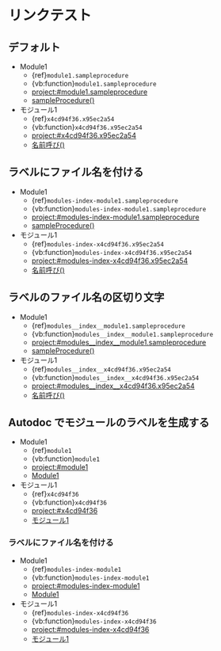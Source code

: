 # リンクテスト

## デフォルト

- Module1
    - {ref}`module1.sampleprocedure`
    - {vb:function}`module1.sampleprocedure`
    - <project:#module1.sampleprocedure>
    - [sampleProcedure()](module1.sampleprocedure)
- モジュール1
    - {ref}`x4cd94f36.x95ec2a54`
    - {vb:function}`x4cd94f36.x95ec2a54`
    - <project:#x4cd94f36.x95ec2a54>
    - [名前呼び()](x4cd94f36.x95ec2a54)

## ラベルにファイル名を付ける

- Module1
    - {ref}`modules-index-module1.sampleprocedure`
    - {vb:function}`modules-index-module1.sampleprocedure`
    - <project:#modules-index-module1.sampleprocedure>
    - [sampleProcedure()](modules-index-module1.sampleprocedure)
- モジュール1
    - {ref}`modules-index-x4cd94f36.x95ec2a54`
    - {vb:function}`modules-index-x4cd94f36.x95ec2a54`
    - <project:#modules-index-x4cd94f36.x95ec2a54>
    - [名前呼び()](modules-index-x4cd94f36.x95ec2a54)

## ラベルのファイル名の区切り文字

- Module1
    - {ref}`modules__index__module1.sampleprocedure`
    - {vb:function}`modules__index__module1.sampleprocedure`
    - <project:#modules__index__module1.sampleprocedure>
    - [sampleProcedure()](modules__index__module1.sampleprocedure)
- モジュール1
    - {ref}`modules__index__x4cd94f36.x95ec2a54`
    - {vb:function}`modules__index__x4cd94f36.x95ec2a54`
    - <project:#modules__index__x4cd94f36.x95ec2a54>
    - [名前呼び()](modules__index__x4cd94f36.x95ec2a54)

## Autodoc でモジュールのラベルを生成する

- Module1
    - {ref}`module1`
    - {vb:function}`module1`
    - <project:#module1>
    - [Module1](module1)
- モジュール1
    - {ref}`x4cd94f36`
    - {vb:function}`x4cd94f36`
    - <project:#x4cd94f36>
    - [モジュール1](x4cd94f36)

### ラベルにファイル名を付ける

- Module1
    - {ref}`modules-index-module1`
    - {vb:function}`modules-index-module1`
    - <project:#modules-index-module1>
    - [Module1](modules-index-module1)
- モジュール1
    - {ref}`modules-index-x4cd94f36`
    - {vb:function}`modules-index-x4cd94f36`
    - <project:#modules-index-x4cd94f36>
    - [モジュール1](modules-index-x4cd94f36)
